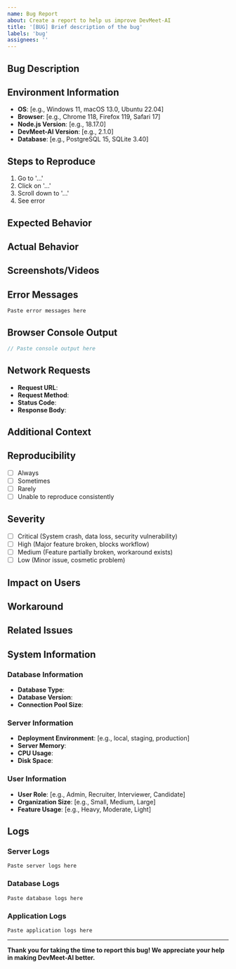 ```yaml
---
name: Bug Report
about: Create a report to help us improve DevMeet-AI
title: '[BUG] Brief description of the bug'
labels: 'bug'
assignees: ''
---
```


## Bug Description
<!-- A clear and concise description of what the bug is -->

## Environment Information
<!-- Please provide the following information -->

- **OS**: [e.g., Windows 11, macOS 13.0, Ubuntu 22.04]
- **Browser**: [e.g., Chrome 118, Firefox 119, Safari 17]
- **Node.js Version**: [e.g., 18.17.0]
- **DevMeet-AI Version**: [e.g., 2.1.0]
- **Database**: [e.g., PostgreSQL 15, SQLite 3.40]

## Steps to Reproduce
<!-- Provide detailed steps to reproduce the behavior -->

1. Go to '...'
2. Click on '...'
3. Scroll down to '...'
4. See error

## Expected Behavior
<!-- A clear and concise description of what you expected to happen -->

## Actual Behavior
<!-- A clear and concise description of what actually happened -->

## Screenshots/Videos
<!-- If applicable, add screenshots or videos to help explain your problem -->

## Error Messages
<!-- Include any error messages from browser console, server logs, etc. -->

```
Paste error messages here
```

## Browser Console Output
<!-- Include relevant browser console output -->

```javascript
// Paste console output here
```

## Network Requests
<!-- Include relevant network request information if applicable -->

- **Request URL**: 
- **Request Method**: 
- **Status Code**: 
- **Response Body**: 

## Additional Context
<!-- Add any other context about the problem here -->

## Reproducibility
<!-- How often does this bug occur? -->

- [ ] Always
- [ ] Sometimes
- [ ] Rarely
- [ ] Unable to reproduce consistently

## Severity
<!-- How severe is this bug? -->

- [ ] Critical (System crash, data loss, security vulnerability)
- [ ] High (Major feature broken, blocks workflow)
- [ ] Medium (Feature partially broken, workaround exists)
- [ ] Low (Minor issue, cosmetic problem)

## Impact on Users
<!-- Describe how this bug affects users -->

## Workaround
<!-- If you found a workaround, describe it here -->

## Related Issues
<!-- Link to related issues if any -->

## System Information
<!-- Additional system information if relevant -->

### Database Information
- **Database Type**: 
- **Database Version**: 
- **Connection Pool Size**: 

### Server Information
- **Deployment Environment**: [e.g., local, staging, production]
- **Server Memory**: 
- **CPU Usage**: 
- **Disk Space**: 

### User Information
- **User Role**: [e.g., Admin, Recruiter, Interviewer, Candidate]
- **Organization Size**: [e.g., Small, Medium, Large]
- **Feature Usage**: [e.g., Heavy, Moderate, Light]

## Logs
<!-- Include relevant log entries -->

### Server Logs
```
Paste server logs here
```

### Database Logs
```
Paste database logs here
```

### Application Logs
```
Paste application logs here
```

---

**Thank you for taking the time to report this bug! We appreciate your help in making DevMeet-AI better.**